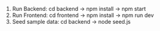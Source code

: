 1. Run Backend: cd backend -> npm install -> npm start
2. Run Frontend: cd frontend -> npm install -> npm run dev
3. Seed sample data: cd backend -> node seed.js
